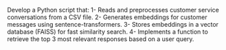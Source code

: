 Develop a Python script that:
1- Reads and preprocesses customer service conversations from a CSV file.
2- Generates embeddings for customer messages using sentence-transformers.
3- Stores embeddings in a vector database (FAISS) for fast similarity search.
4- Implements a function to retrieve the top 3 most relevant responses based on a user query.
